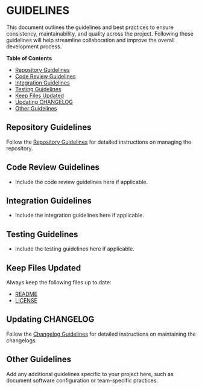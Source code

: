 # GUIDELINES

This document outlines the guidelines and best practices to ensure consistency, maintainability, and quality across the project. Following these guidelines will help streamline collaboration and improve the overall development process.

**Table of Contents**

- [Repository Guidelines](#repository-guidelines)
- [Code Review Guidelines](#code-review-guidelines)
- [Integration Guidelines](#integration-guidelines)
- [Testing Guidelines](#testing-guidelines)
- [Keep Files Updated](#keep-files-updated)
- [Updating CHANGELOG](#updating-changelog)
- [Other Guidelines](#other-guidelines)

## Repository Guidelines

Follow the [Repository Guidelines](https://github.com/DigiXess/repo-guidelines/blob/4fb6dbd51f42b6930bebed033736b934633320fd/code-repo-guidelines.md "Code Repository Guidelines") for detailed instructions on managing the repository.
<!-- Add any additional repository-specific guidelines here if applicable. -->
## Code Review Guidelines

- Include the code review guidelines here if applicable.

## Integration Guidelines

- Include the integration guidelines here if applicable.

## Testing Guidelines

- Include the testing guidelines here if applicable.

## Keep Files Updated
Always keep the following files up to date:

- [README](/README.md)
- [LICENSE](/LICENSE.md)

## Updating CHANGELOG

Follow the [Changelog Guidelines](https://github.com/DigiXess/repo-guidelines/blob/main/common/changelog-guidelines.md "Changelog Guidelines") for detailed instructions on maintaining the changelogs.

## Other Guidelines

Add any additional guidelines specific to your project here, such as document software configuration or team-specific practices.

